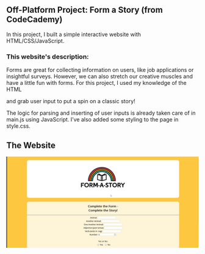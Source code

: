 ## Off-Platform Project: Form a Story (from CodeCademy)

In this project, I built a simple interactive website with HTML/CSS/JavaScript.

### This website's description:

Forms are great for collecting information on users, like job applications or insightful surveys. However, we can also stretch our creative muscles and have a little fun with forms. For this project, I used my knowledge of the HTML <form> and grab user input to put a spin on a classic story!

The logic for parsing and inserting of user inputs is already taken care of in main.js using JavaScript. I’ve also added some styling to the page in style.css.

## The Website
<p align="center"><img src="https://github.com/nekoemperor/form-a-story-frontend/blob/master/assets/form-a-story.gif" width="768"  />




